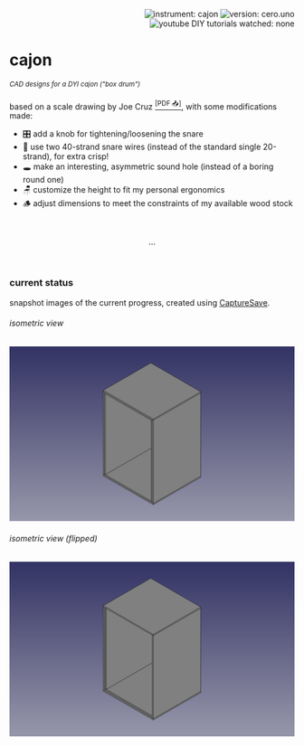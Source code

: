 <p align="right">
  <img src="https://img.shields.io/badge/instrument-cajon-gold"
       alt="instrument: cajon" />
  <img src="https://img.shields.io/badge/version-cero.uno-dodgerblue"
       alt="version: cero.uno" />
  <img src="https://img.shields.io/badge/youtube%20DIY%20tutorials%20watched-none-f00"
       alt="youtube DIY tutorials watched: none" />
</p>


# cajon

<sup>_CAD designs for a DYI cajon ("box drum")_</sup>

based on a scale drawing by Joe Cruz [<sup>\[PDF 📥\]</sup>][1], with some modifications made:

- 🎛️ add a knob for tightening/loosening the snare
- 🥁 use two 40-strand snare wires (instead of the standard single 20-strand), for extra crisp!
- 🕳️ make an interesting, asymmetric sound hole (instead of a boring round one)
- 🪑 customize the height to fit my personal ergonomics
- 🪵 adjust dimensions to meet the constraints of my available wood stock


<br/><p align="center">&hellip;</p><br/>
                   

### current status

snapshot images of the current progress, created using [CaptureSave][2].
                      
###### isometric view

![current status - isometric view](export/cajon-isometric.png)
                      
###### isometric view (flipped)

![current status - isometric view (flipped)](export/cajon-isometric-flipped.png)



[1]: https://tnmarketing.s3.amazonaws.com/content/wwgoa/How-to-Build-a-Cajon-Drum-WWGOA.PDF
[2]: https://github.com/eliranmal/freecad-macros/blob/main/macros/CaptureSave.py
